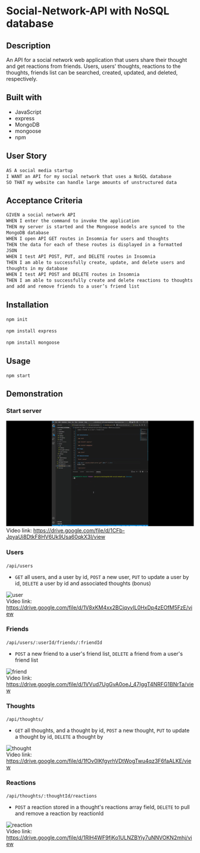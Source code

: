 # Social-Network-API with NoSQL database

## Description

An API for a social network web application that users share their thought and get reactions from friends. Users, users' thoughts, reactions to the thoughts, friends list can be searched, created, updated, and deleted, respectively.

## Built with

- JavaScript
- express
- MongoDB
- mongoose
- npm

## User Story

```
AS A social media startup
I WANT an API for my social network that uses a NoSQL database
SO THAT my website can handle large amounts of unstructured data
```

## Acceptance Criteria

```
GIVEN a social network API
WHEN I enter the command to invoke the application
THEN my server is started and the Mongoose models are synced to the MongoDB database
WHEN I open API GET routes in Insomnia for users and thoughts
THEN the data for each of these routes is displayed in a formatted JSON
WHEN I test API POST, PUT, and DELETE routes in Insomnia
THEN I am able to successfully create, update, and delete users and thoughts in my database
WHEN I test API POST and DELETE routes in Insomnia
THEN I am able to successfully create and delete reactions to thoughts and add and remove friends to a user’s friend list
```

## Installation

`npm init`

`npm install express`

`npm install mongoose`

## Usage

`npm start`

## Demonstration

### Start server

<img src="./assets/ch18-server.gif" alt="start-server" /></br>
Video link: https://drive.google.com/file/d/1CFb-JpyaUi8DtkF8HV6Uk9Usa60qkX3I/view

### Users

`/api/users`

- `GET` all users, and a user by id, `POST` a new user, `PUT` to update a user by id, `DELETE` a user by id and associated thoughts (bonus)

<img src="./assets/ch18-user.gif" alt="user" /></br>
Video link: https://drive.google.com/file/d/1V8xKM4xx2BCjqyvIL0HxDp4zEOfM5FzE/view

### Friends

`/api/users/:userId/friends/:friendId`

- `POST` a new friend to a user's friend list, `DELETE` a friend from a user's friend list

<img src="./assets/ch18-friend.gif" alt="friend" /></br>
Video link: https://drive.google.com/file/d/1VVud7UgGvA0oeJ_47IggT4NRFG1BNrTa/view

### Thoughts

`/api/thoughts/`

- `GET` all thoughts, and a thought by id, `POST` a new thought, `PUT` to update a thought by id, `DELETE` a thought by

<img src="./assets/ch18-thought.gif" alt="thought" /></br>
Video link: https://drive.google.com/file/d/1fOv0lKfgyrhVDtWogTwu4qz3F6faALKE/view

### Reactions

`/api/thoughts/:thoughtId/reactions`

- `POST` a reaction stored in a thought's reactions array field, `DELETE` to pull and remove a reaction by reactionId

<img src="./assets/ch18-reaction.gif" alt="reaction" /></br>
Video link: https://drive.google.com/file/d/1RlH4WF9fjKo1ULNZBYiy7uNNVOKN2mhj/view

